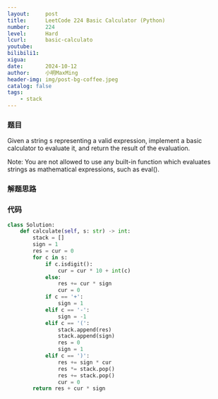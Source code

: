 ```yaml
---
layout:     post
title:      LeetCode 224 Basic Calculator (Python)
number:     224
level:      Hard
lcurl:      basic-calculato
youtube:    
bilibili1:  
xigua:      
date:       2024-10-12
author:     小明MaxMing
header-img: img/post-bg-coffee.jpeg
catalog: false
tags:
    - stack
---
```


### 题目

Given a string s representing a valid expression, implement a basic calculator to evaluate it, and return the result of the evaluation.

Note: You are not allowed to use any built-in function which evaluates strings as mathematical expressions, such as eval().

### 解题思路



### 代码
```python
class Solution:
    def calculate(self, s: str) -> int:
        stack = []
        sign = 1
        res = cur = 0
        for c in s:
            if c.isdigit():
                cur = cur * 10 + int(c)
            else:
                res += cur * sign
                cur = 0
            if c == '+':
                sign = 1
            elif c == '-':
                sign = -1
            elif c == '(':
                stack.append(res)
                stack.append(sign)
                res = 0
                sign = 1
            elif c == ')':
                res += sign * cur
                res *= stack.pop()
                res += stack.pop()
                cur = 0
        return res + cur * sign
```
